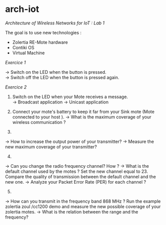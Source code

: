 # arch-iot
_Architecture of Wireless Networks for IoT : Lab 1_

The goal is to use new technologies : 
- Zolertia RE-Mote hardware 
- Contiki OS
- Virtual Machine 

*Exercice 1* 

-> Switch on the LED when the button is pressed.   
-> Switch off the LED when the button is pressed again.

*Exercice 2*

1. Switch on the LED when your Mote receives a message.  
      -> Broadcast application
      -> Unicast application
      
2. Connect your mote's battery to keep it far from your Sink mote (Mote connected to your host ). 
      -> What is the maximum coverage of your wireless communication ?
 
3.  
 -> How to increase the output power of your transmitter? 
 -> Measure the new maximum coverage of your transmitter?
 
4. 
 -> Can you change the radio frequency channel? How ?
 -> What is the default channel used by the motes ?
 Set the new channel equal to 23. Compare the quality of transmission between the default channel and the new one.
 -> Analyze your Packet Error Rate (PER) for each channel ?
 
5.
-> How can you transmit in the frequency band 868 MHz ? 
Run the example zolertia zoul /cc1200 demo and measure the new possible coverage of your zolertia
motes. 
-> What is the relation between the range and the frequency?
